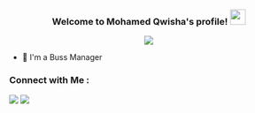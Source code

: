 

<h3 align="center">
  Welcome to Mohamed Qwisha's profile!
  <img src="https://media.giphy.com/media/hvRJCLFzcasrR4ia7z/giphy.gif" width="28">
</h3>


<p align="center">
  <a href="https://github.com/DenverCoder1/readme-typing-svg"><img src="https://readme-typing-svg.herokuapp.com/?lines=Business Pioneer;Always%20learning%20new%20things&font=Fira%20Code&center=true&width=440&height=45&color=f75c7e&vCenter=true&size=22"></a>
</p> 

- 🏢 I'm a Buss Manager 

### Connect with Me :

<a href="https://linkedin.com/in/mohamedqwisha" target="_blank"><img src="https://img.shields.io/badge/-Mohamed%20Qwisha-0077B5?style=for-the-badge&logo=Linkedin&logoColor=white"/></a>
<a href="https://t.me/mohamedqwisha" target="_blank"><img src="https://img.shields.io/badge/-Mohamed%20Qwisha-0077B5?style=for-the-badge&logo=Telegram&logoColor=white"/></a>
